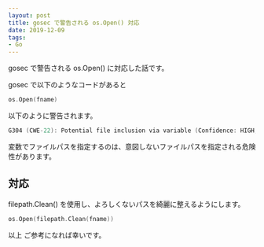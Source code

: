 ```yaml
---
layout: post
title: gosec で警告される os.Open() 対応
date: 2019-12-09
tags:
- Go
---
```


gosec で警告される os.Open() に対応した話です。

<!-- more -->

gosec で以下のようなコードがあると

```go
os.Open(fname)
```


以下のように警告されます。

```go
G304 (CWE-22): Potential file inclusion via variable (Confidence: HIGH, Severity: MEDIUM)
```


変数でファイルパスを指定するのは、意図しないファイルパスを指定される危険性があります。

## 対応

filepath.Clean() を使用し、よろしくないパスを綺麗に整えるようにします。

```go
os.Open(filepath.Clean(fname))
```

以上
ご参考になれば幸いです。
